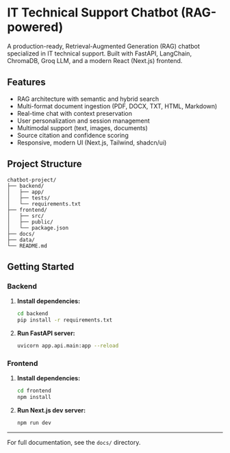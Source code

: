 # IT Technical Support Chatbot (RAG-powered)

A production-ready, Retrieval-Augmented Generation (RAG) chatbot specialized in IT technical support. Built with FastAPI, LangChain, ChromaDB, Groq LLM, and a modern React (Next.js) frontend.

## Features
- RAG architecture with semantic and hybrid search
- Multi-format document ingestion (PDF, DOCX, TXT, HTML, Markdown)
- Real-time chat with context preservation
- User personalization and session management
- Multimodal support (text, images, documents)
- Source citation and confidence scoring
- Responsive, modern UI (Next.js, Tailwind, shadcn/ui)

## Project Structure
```
chatbot-project/
├── backend/
│   ├── app/
│   ├── tests/
│   └── requirements.txt
├── frontend/
│   ├── src/
│   ├── public/
│   └── package.json
├── docs/
├── data/
└── README.md
```

## Getting Started

### Backend
1. **Install dependencies:**
   ```bash
   cd backend
   pip install -r requirements.txt
   ```
2. **Run FastAPI server:**
   ```bash
   uvicorn app.api.main:app --reload
   ```

### Frontend
1. **Install dependencies:**
   ```bash
   cd frontend
   npm install
   ```
2. **Run Next.js dev server:**
   ```bash
   npm run dev
   ```

---

For full documentation, see the `docs/` directory. 
